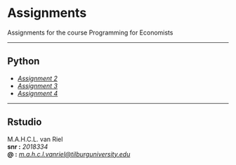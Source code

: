 # Assignments
Assignments for the course Programming for Economists  
___
**Python**
---
  * [*Assignment 2*](https://github.com/u220869/Assignments/blob/master/assignment2%20(1).ipynb)
  * [*Assignment 3*](https://github.com/u220869/Assignments/blob/master/assignment3_juist.ipynb)
  * [*Assignment 4*](https://github.com/u220869/Assignments/blob/master/assignment4.ipynb)
___
**Rstudio**
---
M.A.H.C.L. van Riel  
**snr :** *2018334*  
**@ :** *m.a.h.c.l.vanriel@tilburguniversity.edu*
